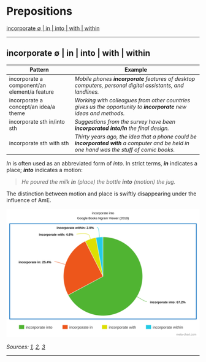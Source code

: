 # Prepositions

[incorporate ∅ \| in \| into \| with \| within](#incorporate-∅--in--into--with--within)

***

## incorporate ∅ \| in \| into \| with \| within

| Pattern | Example |
| --- | --- |
| incorporate a component\/an element\/a feature | *Mobile phones **incorporate** features of desktop computers, personal digital assistants, and landlines.* |
| incorporate a concept\/an idea\/a theme | *Working with colleagues from other countries gives us the opportunity to **incorporate** new ideas and methods.* |
| incorporate sth in\/into sth | *Suggestions from the survey have been **incorporated into\/in** the final design.* |
| incorporate sth with sth | *Thirty years ago, the idea that a phone could be **incorporated with** a computer and be held in one hand was the stuff of comic books.* |

*In* is often used as an abbreviated form of *into*. In strict terms, ***in*** indicates a place; ***into*** indicates a motion:

> *He poured the milk **in** (place) the bottle **into** (motion) the jug.*

The distinction between motion and place is swiftly disappearing under the influence of AmE.

![incorporate_into.svg](../../resources/charts/incorporate_into.svg)

*Sources: [1](https://forum.wordreference.com/threads/incorporate-in-into.3044642),
[2](https://dictionary.cambridge.org/dictionary/english/incorporate),
[3]([https://books.google.com/ngrams/graph?content=incorporate+into%2Cincorporate+in%2Cincorporate+within&year_start=1800&year_end=2019&corpus=en-2019&smoothing=3](https://books.google.com/ngrams/graph?content=incorporate+into%2Cincorporate+in%2Cincorporate+with%2Cincorporate+within&year_start=1800&year_end=2019&corpus=en-2019&smoothing=3)https://books.google.com/ngrams/graph?content=incorporate+into%2Cincorporate+in%2Cincorporate+with%2Cincorporate+within&year_start=1800&year_end=2019&corpus=en-2019&smoothing=3)*

***
